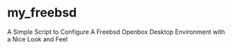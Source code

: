 # my_freebsd 
A Simple Script to Configure A Freebsd Openbox Desktop Environment with a Nice Look and Feel 
